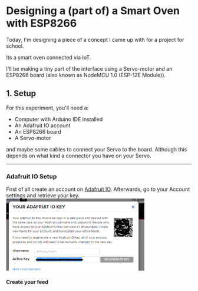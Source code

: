 # Designing a (part of) a Smart Oven with ESP8266
Today, I'm designing a piece of a concept I came up with for a project for school. 

Its a smart oven connected via IoT. 

I'll be making a tiny part of the interface using a Servo-motor and an ESP8266 board (also known as NodeMCU 1.0 (ESP-12E Module)). 

## 1. Setup
For this experiment, you'll need a:
- Computer with Arduino IDE installed
- An Adafruit IO account
- An ESP8266 board
- A Servo-motor

and maybe some cables to connect your Servo to the board. Although this depends on what kind a connector you have on your Servo.

---
### Adafruit IO Setup
First of all create an account on [Adafruit IO](io.adafruit.com).
Afterwards, go to your Account settings and retrieve your key.
<img src="img\key.png" width="375px" alt="Adafruit IO Key">

#### Create your feed
